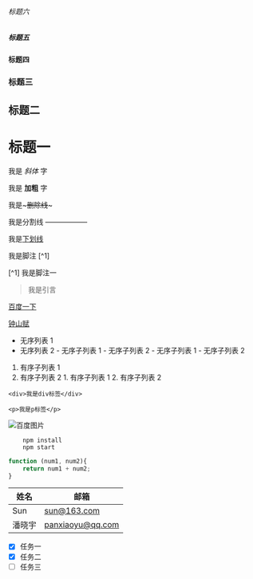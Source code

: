 <!-- 标题 -->

###### 标题六

##### 标题五

#### 标题四

### 标题三

## 标题二

# 标题一

<!-- 斜体 -->

我是 _斜体_ 字

<!-- 加粗 -->

我是 **加粗** 字

<!-- 删除线 -->

我是~~~删除线~~~

<!-- 分割线 -->

我是分割线 ——————

<!-- 下划线 -->

我是<u>下划线</u>

<!-- 脚注 -->

我是脚注 [^1]

[^1] 我是脚注一

<!-- 引言-->

> 我是引言

<!-- 连接 -->

[百度一下](http://www.baidu.com)

[钟山赋](http://wx.uvcsi.com/html5/zhongshanfu/index.html)

<!-- 无序列表 -->

- 无序列表 1
- 无序列表 2 - 无序子列表 1 - 无序子列表 2 - 无序子列表 1 - 无序子列表 2
<!-- 有序列表 -->

1. 有序子列表 1
2. 有序子列表 2 1. 有序子列表 1 2. 有序子列表 2
<!-- 代码 -->

`<div>我是div标签</div>`

`<p>我是p标签</p>`

<!-- 图片 -->

![百度图片](https://dss3.bdstatic.com/70cFv8Sh_Q1YnxGkpoWK1HF6hhy/it/u=1006115686,623828459&fm=26&gp=0.jpg)

<!-- github Markdown -->
<!-- 代码块 -->

```
    npm install
    npm start
```

```Javascript
function (num1, num2){
    return num1 + num2;
}
```

<!-- 表格 -->

| 姓名   | 邮箱             |
| ------ | ---------------- |
| Sun    | sun@163.com      |
| 潘晓宇 | panxiaoyu@qq.com |

<!-- 任务列表 -->

- [x] 任务一
- [x] 任务二
- [ ] 任务三
